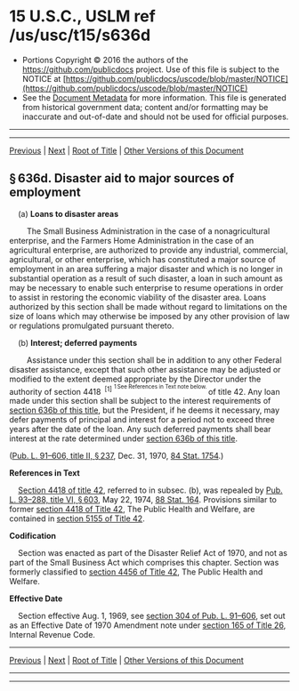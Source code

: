---
---

# 15 U.S.C., USLM ref /us/usc/t15/s636d

* Portions Copyright © 2016 the authors of the https://github.com/publicdocs project.
  Use of this file is subject to the NOTICE at [https://github.com/publicdocs/uscode/blob/master/NOTICE](https://github.com/publicdocs/uscode/blob/master/NOTICE)
* See the [Document Metadata](././../../../..//README.md) for more information.
  This file is generated from historical government data; content and/or formatting may be inaccurate and out-of-date and should not be used for official purposes.

----------
----------

[Previous](./../../../..//us/usc/t15/ch14A/m__us_usc_t15_s636c.md) | [Next](./../../../..//us/usc/t15/ch14A/m__us_usc_t15_s636e.md) | [Root of Title](./../../../../) | [Other Versions of this Document](https://publicdocs.github.io/go/links?ns=uslm&ref=%2Fus%2Fusc%2Ft15%2Fs636d)

## § 636d. Disaster aid to major sources of employment

    (a) __Loans to disaster areas__ 

        The Small Business Administration in the case of a nonagricultural enterprise, and the Farmers Home Administration in the case of an agricultural enterprise, are authorized to provide any industrial, commercial, agricultural, or other enterprise, which has constituted a major source of employment in an area suffering a major disaster and which is no longer in substantial operation as a result of such disaster, a loan in such amount as may be necessary to enable such enterprise to resume operations in order to assist in restoring the economic viability of the disaster area. Loans authorized by this section shall be made without regard to limitations on the size of loans which may otherwise be imposed by any other provision of law or regulations promulgated pursuant thereto.

    (b) __Interest; deferred payments__ 

        Assistance under this section shall be in addition to any other Federal disaster assistance, except that such other assistance may be adjusted or modified to the extent deemed appropriate by the Director under the authority of section 4418  <sup>\[1\]</sup>  <sup><sup> 1 See References in Text note below. </sup></sup>  of title 42. Any loan made under this section shall be subject to the interest requirements of [section 636b of this title][/us/usc/t15/s636b], but the President, if he deems it necessary, may defer payments of principal and interest for a period not to exceed three years after the date of the loan. Any such deferred payments shall bear interest at the rate determined under [section 636b of this title][/us/usc/t15/s636b].

([Pub. L. 91–606, title II, § 237][/us/pl/91/606/s237], Dec. 31, 1970, [84 Stat. 1754][/us/stat/84/1754].)

 __References in Text__ 

    [Section 4418 of title 42][/us/usc/t42/s4418], referred to in subsec. (b), was repealed by [Pub. L. 93–288, title VI, § 603][/us/pl/93/288/s603], May 22, 1974, [88 Stat. 164][/us/stat/88/164]. Provisions similar to former [section 4418 of Title 42][/us/usc/t42/s4418], The Public Health and Welfare, are contained in [section 5155 of Title 42][/us/usc/t42/s5155].

 __Codification__ 

    Section was enacted as part of the Disaster Relief Act of 1970, and not as part of the Small Business Act which comprises this chapter. Section was formerly classified to [section 4456 of Title 42][/us/usc/t42/s4456], The Public Health and Welfare.

 __Effective Date__ 

    Section effective Aug. 1, 1969, see [section 304 of Pub. L. 91–606][/us/pl/91/606/s304], set out as an Effective Date of 1970 Amendment note under [section 165 of Title 26][/us/usc/t26/s165], Internal Revenue Code.

----------

[Previous](./../../../..//us/usc/t15/ch14A/m__us_usc_t15_s636c.md) | [Next](./../../../..//us/usc/t15/ch14A/m__us_usc_t15_s636e.md) | [Root of Title](./../../../../) | [Other Versions of this Document](https://publicdocs.github.io/go/links?ns=uslm&ref=%2Fus%2Fusc%2Ft15%2Fs636d)

----------
----------

[/us/usc/t15/s636b]: https://publicdocs.github.io/go/links?ns=uslm&ref=%2Fus%2Fusc%2Ft15%2Fs636b
[/us/usc/t15/s636b]: https://publicdocs.github.io/go/links?ns=uslm&ref=%2Fus%2Fusc%2Ft15%2Fs636b
[/us/pl/91/606/s237]: https://publicdocs.github.io/go/links?ns=uslm&ref=%2Fus%2Fpl%2F91%2F606%2Fs237
[/us/stat/84/1754]: https://publicdocs.github.io/go/links?ns=uslm&ref=%2Fus%2Fstat%2F84%2F1754
[/us/usc/t42/s4418]: https://publicdocs.github.io/go/links?ns=uslm&ref=%2Fus%2Fusc%2Ft42%2Fs4418
[/us/pl/93/288/s603]: https://publicdocs.github.io/go/links?ns=uslm&ref=%2Fus%2Fpl%2F93%2F288%2Fs603
[/us/stat/88/164]: https://publicdocs.github.io/go/links?ns=uslm&ref=%2Fus%2Fstat%2F88%2F164
[/us/usc/t42/s4418]: https://publicdocs.github.io/go/links?ns=uslm&ref=%2Fus%2Fusc%2Ft42%2Fs4418
[/us/usc/t42/s5155]: https://publicdocs.github.io/go/links?ns=uslm&ref=%2Fus%2Fusc%2Ft42%2Fs5155
[/us/usc/t42/s4456]: https://publicdocs.github.io/go/links?ns=uslm&ref=%2Fus%2Fusc%2Ft42%2Fs4456
[/us/pl/91/606/s304]: https://publicdocs.github.io/go/links?ns=uslm&ref=%2Fus%2Fpl%2F91%2F606%2Fs304
[/us/usc/t26/s165]: https://publicdocs.github.io/go/links?ns=uslm&ref=%2Fus%2Fusc%2Ft26%2Fs165


